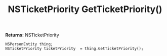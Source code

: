 ﻿---
uid: crmscript_ref_NSPersonEntity_GetTicketPriority
title: NSTicketPriority GetTicketPriority()
intellisense: NSPersonEntity.GetTicketPriority
keywords: NSPersonEntity, GetTicketPriority
so.topic: reference
---



**Returns:** NSTicketPriority


```crmscript
NSPersonEntity thing;
NSTicketPriority ticketPriority  = thing.GetTicketPriority();
```


